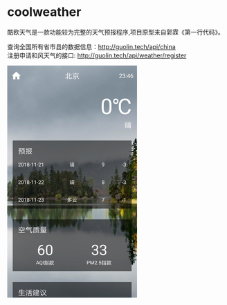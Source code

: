 # coolweather

酷欧天气是一款功能较为完整的天气预报程序,项目原型来自郭霖《第一行代码》。

查询全国所有省市县的数据信息：http://guolin.tech/api/china  
注册申请和风天气的接口: http://guolin.tech/api/weather/register   

<img src="https://github.com/kyun88/coolweather/blob/master/Screenshot_20181122.jpg" width="300" alt="首页" />
